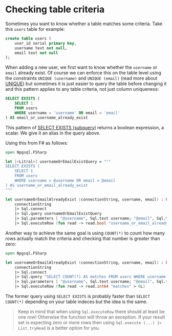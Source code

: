 # Checking table criteria

Sometimes you want to know whether a table matches some criteria. Take this `users` table for example:
```sql
create table users (
    user_id serial primary key,
    username text not null,
    email text not null
);
```
When adding a new user, we first want to know whether the `username` or `email` already exist. Of course we can enforce this on the table level using the constraints `UNIQUE (username)` and `UNIQUE (email)` (read more about [UNIQUE](https://www.postgresqltutorial.com/postgresql-unique-constraint/)) but sometimes it is just easier to query the table before changing it and this pattern applies to any table criteria, not just column uniqueness:

```sql
SELECT EXISTS (
    SELECT 1
    FROM users
    WHERE username = 'username' OR email = 'email'
) AS email_or_username_already_exist
```
This pattern of [SELECT EXISTS (subquery)](https://www.postgresqltutorial.com/postgresql-exists/) returns a boolean expression, a scalar. We give it an alias in the query above.

Using this from F# as follows:
```fsharp
open Npgsql.FSharp

let [<Litral>] usernameOrEmailExistQuery = """
SELECT EXISTS (
    SELECT 1
    FROM users
    WHERE username = @username OR email = @email
) AS username_or_email_already_exist
"""

let usernameOrEmailAlreadyExist (connectionString, username, email) : bool =
    connectionString
    |> Sql.connect
    |> Sql.query usernameOrEmailExistQuery
    |> Sql.parameters [ "@username", Sql.text username; "@email", Sql.text email ]
    |> Sql.executeRow (fun read -> read.bool "username_or_email_already_exist")
```
Another way to achieve the same goal is using `COUNT(*)` to count how many rows actually match the criteria and checking that number is greater than zero:
```fsharp
open Npgsql.FSharp

let usernameOrEmailAlreadyExist (connectionString, username, email) : bool =
    connectionString
    |> Sql.connect
    |> Sql.query "SELECT COUNT(*) AS matches FROM users WHERE username = @username OR email = @email"
    |> Sql.parameters [ "@username", Sql.text username; "@email", Sql.text email ]
    |> Sql.executeRow (fun read -> read.int64 "matches" > 0L)
```
The former query using `SELECT EXISTS` is probably faster than `SELECT COUNT(*)` depending on your table indeces but the idea is the same.

> Keep in mind that when using `Sql.executeRow` there should at least be one row! Otherwise the function will throw an exception. If your result set is expecting zero or more rows then using `Sql.execute (...) |> List.tryHead` is a better option for you.